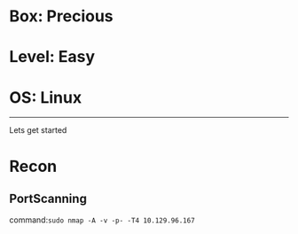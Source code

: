 # Box: Precious
# Level: Easy
# OS: Linux
<hr>

Lets get started

# Recon

## PortScanning

command:```sudo nmap -A -v -p- -T4 10.129.96.167```
